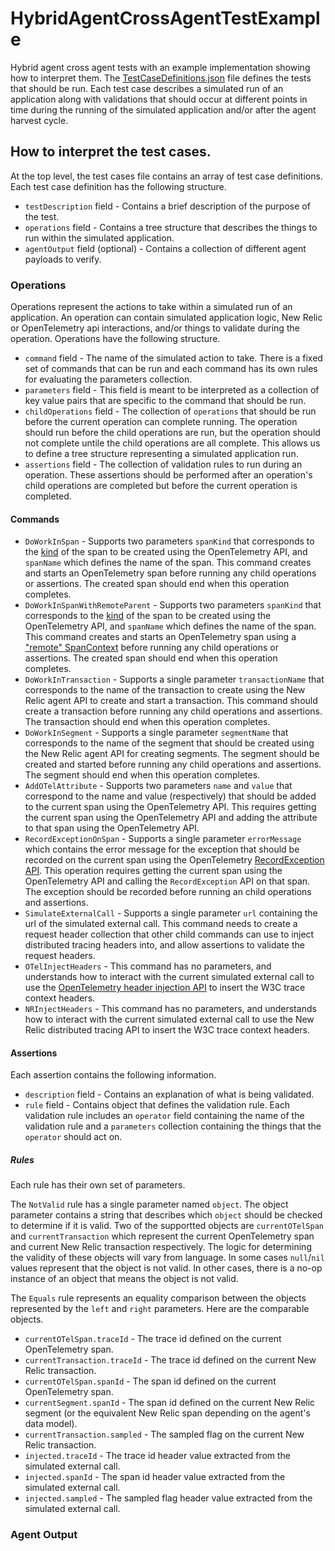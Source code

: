 # HybridAgentCrossAgentTestExample

Hybrid agent cross agent tests with an example implementation showing how to interpret them. The [TestCaseDefinitions.json](./TestCaseDefinitions.json) file defines the tests that should be run. Each test case describes a simulated run of an application along with validations that should occur at different points in time during the running of the simulated application and/or after the agent harvest cycle.

## How to interpret the test cases.

At the top level, the test cases file contains an array of test case definitions. Each test case definition has the following structure.

* `testDescription` field - Contains a brief description of the purpose of the test.
* `operations` field - Contains a tree structure that describes the things to run within the simulated application.
* `agentOutput` field (optional) - Contains a collection of different agent payloads to verify.

### Operations

Operations represent the actions to take within a simulated run of an application. An operation can contain simulated application logic, New Relic or OpenTelemetry api interactions, and/or things to validate during the operation. Operations have the following structure.

* `command` field - The name of the simulated action to take. There is a fixed set of commands that can be run and each command has its own rules for evaluating the parameters collection.
* `parameters` field - This field is meant to be interpreted as a collection of key value pairs that are specific to the command that should be run.
* `childOperations` field - The collection of `operations` that should be run before the current operation can complete running. The operation should run before the child operations are run, but the operation should not complete untile the child operations are all complete. This allows us to define a tree structure representing a simulated application run.
* `assertions` field - The collection of validation rules to run during an operation. These assertions should be performed after an operation's child operations are completed but before the current operation is completed.

#### Commands

* `DoWorkInSpan` - Supports two parameters `spanKind` that corresponds to the [kind](https://opentelemetry.io/docs/specs/otel/trace/api/#spankind) of the span to be created using the OpenTelemetry API, and `spanName` which defines the name of the span. This command creates and starts an OpenTelemetry span before running any child operations or assertions. The created span should end when this operation completes.
* `DoWorkInSpanWithRemoteParent` - Supports two parameters `spanKind` that corresponds to the [kind](https://opentelemetry.io/docs/specs/otel/trace/api/#spankind) of the span to be created using the OpenTelemetry API, and `spanName` which defines the name of the span. This command creates and starts an OpenTelemetry span using a ["remote" SpanContext](https://opentelemetry.io/docs/specs/otel/trace/api/#spancontext) before running any child operations or assertions. The created span should end when this operation completes.
* `DoWorkInTransaction` - Supports a single parameter `transactionName` that corresponds to the name of the transaction to create using the New Relic agent API to create and start a transaction. This command should create a transaction before running any child operations and assertions. The transaction should end when this operation completes.
* `DoWorkInSegment` - Supports a single parameter `segmentName` that corresponds to the name of the segment that should be created using the New Relic agent API for creating segments. The segment should be created and started before running any child operations and assertions. The segment should end when this operation completes.
* `AddOTelAttribute` - Supports two parameters `name` and `value` that correspond to the name and value (respectively) that should be added to the current span using the OpenTelemetry API. This requires getting the current span using the OpenTelemetry API and adding the attribute to that span using the OpenTelemetry API.
* `RecordExceptionOnSpan` - Supports a single parameter `errorMessage` which contains the error message for the exception that should be recorded on the current span using the OpenTelemetry [RecordException API](https://opentelemetry.io/docs/specs/otel/trace/api/#record-exception). This operation requires getting the current span using the OpenTelemetry API and calling the `RecordException` API on that span. The exception should be recorded before running an child operations and assertions.
* `SimulateExternalCall` - Supports a single parameter `url` containing the url of the simulated external call. This command needs to create a request header collection that other child commands can use to inject distributed tracing headers into, and allow assertions to validate the request headers.
* `OTelInjectHeaders` - This command has no parameters, and understands how to interact with the current simulated external call to use the [OpenTelemetry header injection API](https://opentelemetry.io/docs/specs/otel/context/api-propagators/#inject) to insert the W3C trace context headers.
* `NRInjectHeaders` - This command has no parameters, and understands how to interact with the current simulated external call to use the New Relic distributed tracing API to insert the W3C trace context headers.

#### Assertions

Each assertion contains the following information.

* `description` field - Contains an explanation of what is being validated.
* `rule` field - Contains object that defines the validation rule. Each validation rule includes an `operator` field containing the name of the validation rule and a `parameters` collection containing the things that the `operator` should act on.

##### Rules

Each rule has their own set of parameters.

The `NotValid` rule has a single parameter named `object`. The object parameter contains a string that describes which `object` should be checked to determine if it is valid. Two of the supportted objects are `currentOTelSpan` and `currentTransaction` which represent the current OpenTelemetry span and current New Relic transaction respectively. The logic for determining the validity of these objects will vary from language. In some cases `null`/`nil` values represent that the object is not valid. In other cases, there is a no-op instance of an object that means the object is not valid.

The `Equals` rule represents an equality comparison between the objects represented by the `left` and `right` parameters. Here are the comparable objects.

* `currentOTelSpan.traceId` - The trace id defined on the current OpenTelemetry span.
* `currentTransaction.traceId` - The trace id defined on the current New Relic transaction.
* `currentOTelSpan.spanId` - The span id defined on the current OpenTelemetry span.
* `currentSegment.spanId` - The span id defined on the current New Relic segment (or the equivalent New Relic span depending on the agent's data model).
* `currentTransaction.sampled` - The sampled flag on the current New Relic transaction.
* `injected.traceId` - The trace id header value extracted from the simulated external call.
* `injected.spanId` - The span id header value extracted from the simulated external call.
* `injected.sampled` - The sampled flag header value extracted from the simulated external call.

### Agent Output